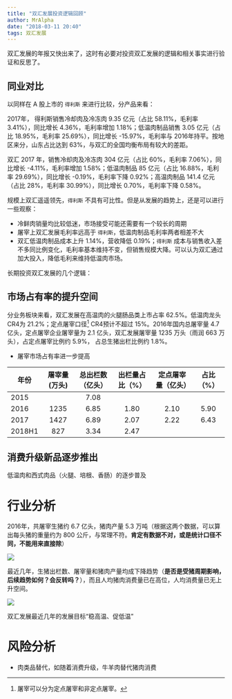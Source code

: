 ```yaml
---
title: "双汇发展投资逻辑回顾"
author: MrAlpha
date: "2018-03-11 20:40"
tags: 双汇发展
---
```


双汇发展的年报又快出来了，这时有必要对投资双汇发展的逻辑和相关事实进行验证和反思了。

## 同业对比

以同样在 A 股上市的 `得利斯` 来进行比较，分产品来看：

2017年， 得利斯销售冷却肉及冷冻肉 9.35 亿元（占比 58.11%，毛利率 3.41%），同比增长 4.36%，毛利率增加 1.18%；低温肉制品销售 3.05 亿元（占比 18.95%，毛利率 25.69%），同比增长 -15.97%，毛利率与 2016年持平。按地区来分，山东占比达到 63%，与双汇的全国均衡布局有较大的差距。

双汇 2017 年，销售冷却肉及冷冻肉 304 亿元（占比 60%，毛利率 7.06%），同比增长 -4.11%，毛利率增加 1.58%；低温肉制品 85 亿元（占比 16.88%，毛利率 29.69%），同比增长 -0.19%，毛利率下降 0.92%；高温肉制品 141.4 亿元（占比 28%，毛利率 30.99%），同比增长 0.70%，毛利率下降 0.58%。

规模上双汇遥遥领先，`得利斯` 不具有可比性。但是从发展的趋势上，还是可以进行一些观察：

- 冷鲜肉销量均比较低迷，市场接受可能还需要有一个较长的周期
- 屠宰上双汇发展毛利率远高于 `得利斯`，低温肉制品毛利率两者相差不大
- 双汇低温肉制品成本上升 1.14%，营收降低 0.19%；`得利斯` 成本与销售收入差不多同比例变化，毛利率基本维持不变，但销售规模大降。可以认为双汇通过加大投入，降低毛利来维持低温肉市场。


长期投资双汇发展的几个逻辑：

## 市场占有率的提升空间

分业务板块来看，双汇发展在高温肉的火腿肠品类上市占率 62.5%。低温肉龙头CR4为 21.2%；定点屠宰口径[^1] CR4预计不超过 15%。2016年国内总屠宰量 4.7 亿头，定点屠宰企业屠宰量为 2.1 亿头，双汇发展屠宰量 1235 万头（雨润 663 万头），占定点屠宰比例约 5.9%， 占总生猪出栏比例约 1.8%。

[^1]: 屠宰可以分为定点屠宰和非定点屠宰。

- 屠宰市场占有率进一步提高

| 年份   | 屠宰量(万头) | 总出栏数（亿头） | 出栏量占比（%） | 定点屠宰量（亿头） | 占比（%） |
| ------ |:------------:|:----------------:|:---------------:|:------------------:|:---------:|
| 2015   |              |       7.08       |                 |                    |           |
| 2016   |     1235     |       6.85       |      1.80       |        2.10        |   5.90    |
| 2017   |     1427     |       6.89       |      2.07       |        2.22        |   6.43    |
| 2018H1 |     827      |       3.34       |      2.47       |                    |           |


## 消费升级新品逐步推出

  低温肉和西式肉品（火腿、培根、香肠）的逐步普及

# 行业分析

2016年，共屠宰生猪约 6.7 亿头，猪肉产量 5.3 万吨（根据这两个数据，可以算出每头猪的重量约为 800 公斤，与常理不符。**肯定有数据不对，或是统计口径不同，不能用来直接除**）

![](http://7xonmk.com1.z0.glb.clouddn.com/2018-03-11_21-32-36.png)

最近几年，生猪出栏数、屠宰量和猪肉产量均成下降趋势（**是否是受猪周期影响，后续趋势如何？会反转吗？**），而且人均猪肉消费量已在高位，人均消费量已无上升空间。

![](http://7xonmk.com1.z0.glb.clouddn.com/2018-03-11_21-34-05.png)

双汇发展最近几年的发展目标“稳高温、促低温”


# 风险分析

- 肉类品替代，如随着消费升级，牛羊肉替代猪肉消费
